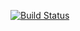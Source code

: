 
[![Build Status](https://travis-ci.org/example42/puppet-wget.png?branch=master)](https://travis-ci.org/example42/puppet-wget)
